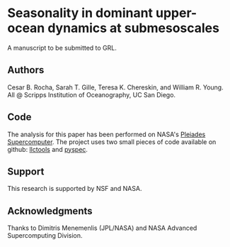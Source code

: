 Seasonality in dominant upper-ocean dynamics at submesoscales
============

A manuscript to be submitted to GRL.

Authors
--------
Cesar B. Rocha, Sarah T. Gille, Teresa K. Chereskin, and William R. Young. All @ Scripps Institution of Oceanography, UC San Diego.


Code
----
The analysis for this paper has been performed on NASA's [Pleiades Supercomputer](http://www.nas.nasa.gov/hecc/resources/pleiades.html). The project uses two small pieces of code available on github:  [llctools](https://github.com/crocha700/llctools) and [pyspec](https://github.com/pyspec/pyspec).

Support
-------
This research is supported by NSF and NASA. 

Acknowledgments 
----------------
Thanks to Dimitris Menemenlis (JPL/NASA) and NASA Advanced Supercomputing Division.




